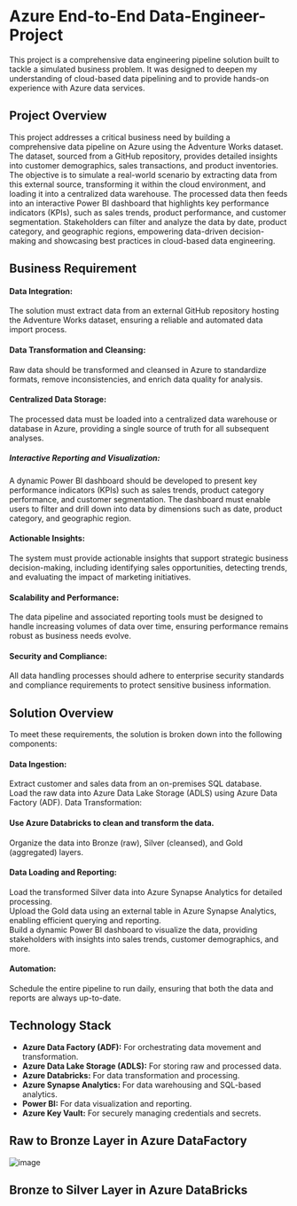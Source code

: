# Azure End-to-End Data-Engineer-Project

This project is a comprehensive data engineering pipeline solution built to tackle a simulated business problem. It was designed to deepen my understanding of cloud-based data pipelining and to provide hands-on experience with Azure data services.

## Project Overview

This project addresses a critical business need by building a comprehensive data pipeline on Azure using the Adventure Works dataset. The dataset, sourced from a GitHub repository, provides detailed insights into customer demographics, sales transactions, and product inventories. The objective is to simulate a real-world scenario by extracting data from this external source, transforming it within the cloud environment, and loading it into a centralized data warehouse. The processed data then feeds into an interactive Power BI dashboard that highlights key performance indicators (KPIs), such as sales trends, product performance, and customer segmentation. Stakeholders can filter and analyze the data by date, product category, and geographic regions, empowering data-driven decision-making and showcasing best practices in cloud-based data engineering.

## Business Requirement

#### Data Integration:
The solution must extract data from an external GitHub repository hosting the Adventure Works dataset, ensuring a reliable and automated data import process.

#### Data Transformation and Cleansing:
Raw data should be transformed and cleansed in Azure to standardize formats, remove inconsistencies, and enrich data quality for analysis.

#### Centralized Data Storage:
The processed data must be loaded into a centralized data warehouse or database in Azure, providing a single source of truth for all subsequent analyses.

##### Interactive Reporting and Visualization:
A dynamic Power BI dashboard should be developed to present key performance indicators (KPIs) such as sales trends, product category performance, and customer segmentation. The dashboard must enable users to filter and drill down into data by dimensions such as date, product category, and geographic region.

#### Actionable Insights:
The system must provide actionable insights that support strategic business decision-making, including identifying sales opportunities, detecting trends, and evaluating the impact of marketing initiatives.

#### Scalability and Performance:
The data pipeline and associated reporting tools must be designed to handle increasing volumes of data over time, ensuring performance remains robust as business needs evolve.

#### Security and Compliance:
All data handling processes should adhere to enterprise security standards and compliance requirements to protect sensitive business information.

## Solution Overview

To meet these requirements, the solution is broken down into the following components:

#### Data Ingestion:
Extract customer and sales data from an on-premises SQL database.\
Load the raw data into Azure Data Lake Storage (ADLS) using Azure Data Factory (ADF).
Data Transformation:

#### Use Azure Databricks to clean and transform the data.
Organize the data into Bronze (raw), Silver (cleansed), and Gold (aggregated) layers.

#### Data Loading and Reporting:

Load the transformed Silver data into Azure Synapse Analytics for detailed processing.\
Upload the Gold data using an external table in Azure Synapse Analytics, enabling efficient querying and reporting.\
Build a dynamic Power BI dashboard to visualize the data, providing stakeholders with insights into sales trends, customer demographics, and more.

#### Automation:
Schedule the entire pipeline to run daily, ensuring that both the data and reports are always up-to-date.

## Technology Stack

- **Azure Data Factory (ADF):** For orchestrating data movement and transformation.
- **Azure Data Lake Storage (ADLS):** For storing raw and processed data.
- **Azure Databricks:** For data transformation and processing.
- **Azure Synapse Analytics:** For data warehousing and SQL-based analytics.
- **Power BI:** For data visualization and reporting.
- **Azure Key Vault:** For securely managing credentials and secrets.

## Raw to Bronze Layer in Azure DataFactory
![image](https://github.com/user-attachments/assets/53187444-b9fd-4800-9d7f-b3b2bf7030e0)

## Bronze to Silver Layer in Azure DataBricks


